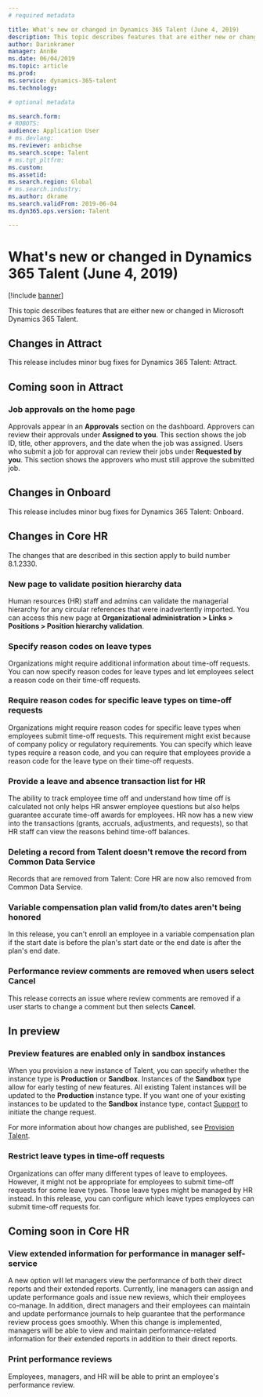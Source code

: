 ```yaml
---
# required metadata

title: What's new or changed in Dynamics 365 Talent (June 4, 2019)
description: This topic describes features that are either new or changed in Microsoft Dynamics 365  Talent.
author: Darinkramer
manager: AnnBe
ms.date: 06/04/2019
ms.topic: article
ms.prod: 
ms.service: dynamics-365-talent
ms.technology: 

# optional metadata

ms.search.form: 
# ROBOTS: 
audience: Application User
# ms.devlang: 
ms.reviewer: anbichse
ms.search.scope: Talent
# ms.tgt_pltfrm: 
ms.custom: 
ms.assetid: 
ms.search.region: Global
# ms.search.industry: 
ms.author: dkrame
ms.search.validFrom: 2019-06-04
ms.dyn365.ops.version: Talent

---
```

# What's new or changed in Dynamics 365 Talent (June 4, 2019)

[!include [banner](includes/banner.md)]

This topic describes features that are either new or changed in Microsoft Dynamics 365 Talent.

## Changes in Attract

This release includes minor bug fixes for Dynamics 365 Talent: Attract.

## Coming soon in Attract

### Job approvals on the home page

Approvals appear in an **Approvals** section on the dashboard. Approvers can review their approvals under **Assigned to you**. This section shows the job ID, title, other approvers, and the date when the job was assigned. Users who submit a job for approval can review their jobs under **Requested by you**. This section shows the approvers who must still approve the submitted job.

## Changes in Onboard

This release includes minor bug fixes for Dynamics 365 Talent: Onboard.

## Changes in Core HR

The changes that are described in this section apply to build number 8.1.2330.

### New page to validate position hierarchy data

Human resources (HR) staff and admins can validate the managerial hierarchy for any circular references that were inadvertently imported. You can access this new page at **Organizational administration \> Links \> Positions \> Position hierarchy validation**.

### Specify reason codes on leave types

Organizations might require additional information about time-off requests. You can now specify reason codes for leave types and let employees select a reason code on their time-off requests.

### Require reason codes for specific leave types on time-off requests

Organizations might require reason codes for specific leave types when employees submit time-off requests. This requirement might exist because of company policy or regulatory requirements. You can specify which leave types require a reason code, and you can require that employees provide a reason code for the leave type on their time-off requests.

### Provide a leave and absence transaction list for HR

The ability to track employee time off and understand how time off is calculated not only helps HR answer employee questions but also helps guarantee accurate time-off awards for employees. HR now has a new view into the transactions (grants, accruals, adjustments, and requests), so that HR staff can view the reasons behind time-off balances.

### Deleting a record from Talent doesn't remove the record from Common Data Service

Records that are removed from Talent: Core HR are now also removed from Common Data Service.

### Variable compensation plan valid from/to dates aren't being honored

In this release, you can't enroll an employee in a variable compensation plan if the start date is before the plan's start date or the end date is after the plan's end date. 

### Performance review comments are removed when users select Cancel

This release corrects an issue where review comments are removed if a user starts to change a comment but then selects **Cancel**. 

## In preview

### Preview features are enabled only in sandbox instances

When you provision a new instance of Talent, you can specify whether the instance type is **Production** or **Sandbox**. Instances of the **Sandbox** type allow for early testing of new features. All existing Talent instances will be updated to the **Production** instance type. If you want one of your existing instances to be updated to the **Sandbox** instance type, contact [Support](https://docs.microsoft.com/dynamics365/unified-operations/talent/talent-support) to initiate the change request.

For more information about how changes are published, see [Provision Talent](https://docs.microsoft.com/dynamics365/unified-operations/talent/provisioning-talent).

### Restrict leave types in time-off requests

Organizations can offer many different types of leave to employees. However, it might not be appropriate for employees to submit time-off requests for some leave types. Those leave types might be managed by HR instead. In this release, you can configure which leave types employees can submit time-off requests for. 

## Coming soon in Core HR

### View extended information for performance in manager self-service

A new option will let managers view the performance of both their direct reports and their extended reports. Currently, line managers can assign and update performance goals and issue new reviews, which their employees co-manage. In addition, direct managers and their employees can maintain and update performance journals to help guarantee that the performance review process goes smoothly. When this change is implemented, managers will be able to view and maintain performance-related information for their extended reports in addition to their direct reports. 

### Print performance reviews

Employees, managers, and HR will be able to print an employee's performance review.
